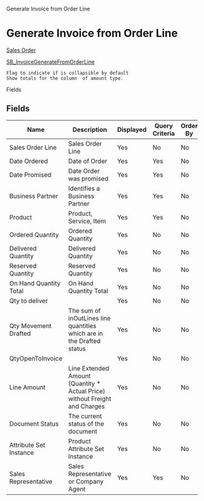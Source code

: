 
Generate Invoice from Order Line
# Generate Invoice from Order Line



[Sales Order](../../window-sales-order.md)

[SB_InvoiceGenerateFromOrderLine](../../process-sb_invoicegeneratefromorderline.md)

```
Flag to indicate if is collapsible by default
Show totals for the column  of amount type.
```
Fields
## Fields




Name                   | Description                                                                | Displayed | Query Criteria | Order By | Read Only | Mandatory
---------------------- | -------------------------------------------------------------------------- | --------- | -------------- | -------- | --------- | ---------
Sales Order Line       | Sales Order Line                                                           | Yes       | No             | No       | Yes       | No       
Date Ordered           | Date of Order                                                              | Yes       | Yes            | No       | Yes       | No       
Date Promised          | Date Order was promised                                                    | Yes       | Yes            | No       | Yes       | No       
Business Partner       | Identifies a Business Partner                                              | Yes       | Yes            | No       | Yes       | No       
Product                | Product, Service, Item                                                     | Yes       | Yes            | No       | Yes       | No       
Ordered Quantity       | Ordered Quantity                                                           | Yes       | No             | No       | Yes       | No       
Delivered Quantity     | Delivered Quantity                                                         | Yes       | No             | No       | Yes       | No       
Reserved Quantity      | Reserved Quantity                                                          | Yes       | No             | No       | Yes       | No       
On Hand Quantity Total | On Hand Quantity Total                                                     | Yes       | No             | No       | Yes       | No       
Qty to deliver         |                                                                            | Yes       | No             | No       | Yes       | No       
Qty Movement Drafted   | The sum of inOutLines line quantities which are in the Drafted status      | Yes       | No             | No       | Yes       | No       
QtyOpenToInvoice       |                                                                            | Yes       | No             | No       | Yes       | No       
Line Amount            | Line Extended Amount (Quantity * Actual Price) without Freight and Charges | Yes       | No             | No       | Yes       | No       
Document Status        | The current status of the document                                         | Yes       | No             | No       | Yes       | No       
Attribute Set Instance | Product Attribute Set Instance                                             | Yes       | No             | No       | No        | No       
Sales Representative   | Sales Representative or Company Agent                                      | Yes       | Yes            | No       | Yes       | No       
